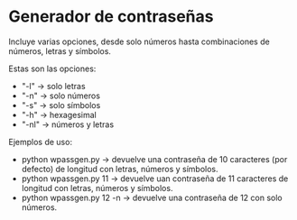 <h1>Generador de contraseñas</h1>
<p>Incluye varias opciones, desde solo números hasta combinaciones de números, letras y símbolos.</p>
<p>Estas son las opciones:</p>
<ul>
<li>"-l" -> solo letras</li>
<li>"-n" -> solo números</li>
<li>"-s" -> solo símbolos</li>
<li>"-h" -> hexagesimal</li>
<li>"-nl" -> números y letras</li>
</ul>
<p>Ejemplos de uso:</p>
<ul>
<li>python wpassgen.py -> devuelve una contraseña de 10 caracteres (por defecto) de longitud con letras, números y símbolos.</li>
<li>python wpassgen.py 11 -> devuelve uan contraseña de 11 caracteres de longitud con letras, números y símbolos.</li>
<li>python wpassgen.py 12 -n -> devuelve una contraseña de 12 con solo números.</li>
</ul>